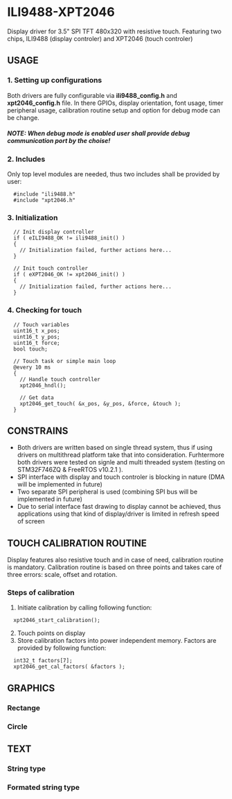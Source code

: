 # ILI9488-XPT2046
Display driver for 3.5" SPI TFT 480x320 with resistive touch. Featuring two chips, ILI9488 (display controler) and XPT2046 (touch controler)

## USAGE
### 1. Setting up configurations
Both drivers are fully configurable via **ili9488_config.h** and **xpt2046_config.h** file. In there GPIOs, display orientation, font usage, timer peripheral usage, calibration routine    setup and option for debug mode can be change.

##### NOTE: When debug mode is enabled user shall provide debug communication port by the choise!

### 2. Includes
  Only top level modules are needed, thus two includes shall be provided by user:
```
  #include "ili9488.h"
  #include "xpt2046.h"
```

### 3. Initialization

```
  // Init display controller
  if ( eILI9488_OK != ili9488_init() )
  { 
    // Initialization failed, further actions here...
  }

  // Init touch controller
  if ( eXPT2046_OK != xpt2046_init() )
  {
    // Initialization failed, further actions here...
  }
```

### 4. Checking for touch

```
  // Touch variables
  uint16_t x_pos;
  uint16_t y_pos;
  uint16_t force;
  bool touch;

  // Touch task or simple main loop
  @every 10 ms
  {
    // Handle touch controller
    xpt2046_hndl();

    // Get data
    xpt2046_get_touch( &x_pos, &y_pos, &force, &touch );
  }
```


## CONSTRAINS
- Both drivers are written based on single thread system, thus if using drivers on multithread platform take that into consideration. Furhtermore both drivers were tested on signle and multi threaded system (testing on STM32F746ZQ & FreeRTOS v10.2.1 ).
- SPI interface with display and touch controler is blocking in nature (DMA will be implemented in future)
- Two separate SPI peripheral is used (combining SPI bus will be implemented in future)
- Due to serial interface fast drawing to display cannot be achieved, thus applications using that kind of display/driver is limited in refresh speed of screen


## TOUCH CALIBRATION ROUTINE
Display features also resistive touch and in case of need, calibration routine is mandatory. 
Calibration routine is based on three points and takes care of three errors: scale, offset and rotation. 
### Steps of calibration
1. Initiate calibration by calling following function:
```
  xpt2046_start_calibration();
```
2. Touch points on display 
3. Store calibration factors into power independent memory. Factors are provided by following function:
```
  int32_t factors[7];
  xpt2046_get_cal_factors( &factors );
```


## GRAPHICS

### Rectange

### Circle

## TEXT

### String type

### Formated string type




